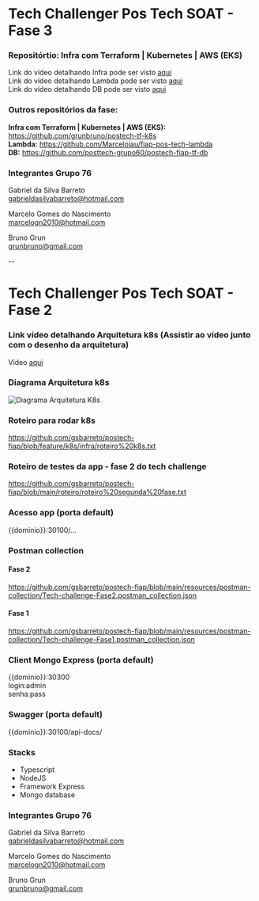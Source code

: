 # Tech Challenger Pos Tech SOAT - Fase 3
### Repositórtio: Infra com Terraform | Kubernetes | AWS (EKS)

Link do vídeo detalhando Infra pode ser visto <a href="https://www.youtube.com/watch?v=NSo-g591sfc" target="_blank">aqui</a> <br>
Link do vídeo detalhando Lambda pode ser visto <a href="https://www.youtube.com/watch?v=bhSfoafsJRI" target="_blank">aqui</a> <br>
Link do vídeo detalhando DB pode ser visto <a href="https://youtu.be/zwMHTSwiaRA" target="_blank">aqui</a> <br>

### Outros repositórios da fase:
<b> Infra com Terraform | Kubernetes | AWS (EKS): </b> https://github.com/grunbruno/postech-tf-k8s <br>
<b>Lambda:</b> https://github.com/Marcelojau/fiap-pos-tech-lambda <br>
<b>DB:</b> https://github.com/posttech-grupo60/postech-fiap-tf-db

### Integrantes Grupo 76

Gabriel da Silva Barreto<br>
gabrieldasilvabarreto@hotmail.com

Marcelo Gomes do Nascimento <br>
marcelogn2010@hotmail.com

Bruno Grun <br>
grunbruno@gmail.com


--
# Tech Challenger Pos Tech SOAT - Fase 2

### Link vídeo detalhando Arquitetura k8s (Assistir ao vídeo junto com o desenho da arquitetura)
Vídeo <a href="https://www.youtube.com/watch?v=XIh6OoHhGBs" target="_blank">aqui</a>

### Diagrama Arquitetura k8s
![Diagrama Arquitetura K8s](https://github.com/gsbarreto/postech-fiap/assets/10748518/9851466f-df08-49f2-8aa5-c43ffeaa6b18)

### Roteiro para rodar k8s
https://github.com/gsbarreto/postech-fiap/blob/feature/k8s/infra/roteiro%20k8s.txt

### Roteiro de testes da app - fase 2 do tech challenge
https://github.com/gsbarreto/postech-fiap/blob/main/roteiro/roteiro%20segunda%20fase.txt

### Acesso app (porta default)
{{dominio}}:30100/...

### Postman collection
#### Fase 2
https://github.com/gsbarreto/postech-fiap/blob/main/resources/postman-collection/Tech-challenge-Fase2.postman_collection.json

#### Fase 1
https://github.com/gsbarreto/postech-fiap/blob/main/resources/postman-collection/Tech-challenge-Fase1.postman_collection.json

### Client Mongo Express (porta default)
{{dominio}}:30300 <br>
login:admin <br>
senha:pass

### Swagger (porta default)
{{dominio}}:30100/api-docs/

### Stacks
- Typescript
- NodeJS
- Framework Express
- Mongo database

### Integrantes Grupo 76

Gabriel da Silva Barreto<br>
gabrieldasilvabarreto@hotmail.com

Marcelo Gomes do Nascimento <br>
marcelogn2010@hotmail.com

Bruno Grun <br>
grunbruno@gmail.com 


